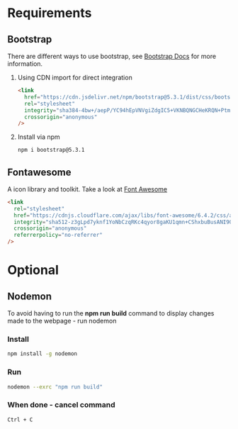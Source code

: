 # Requirements

## Bootstrap

There are different ways to use bootstrap, see [Bootstrap Docs](https://getbootstrap.com/) for more information.

1.  Using CDN import for direct integration

    ```html
    <link
      href="https://cdn.jsdelivr.net/npm/bootstrap@5.3.1/dist/css/bootstrap.min.css"
      rel="stylesheet"
      integrity="sha384-4bw+/aepP/YC94hEpVNVgiZdgIC5+VKNBQNGCHeKRQN+PtmoHDEXuppvnDJzQIu9"
      crossorigin="anonymous"
    />
    ```

2.  Install via npm

    ```bash
    npm i bootstrap@5.3.1
    ```

## Fontawesome

A icon library and toolkit. Take a look at [Font Awesome](https://fontawesome.com/)

```html
<link
  rel="stylesheet"
  href="https://cdnjs.cloudflare.com/ajax/libs/font-awesome/6.4.2/css/all.min.css"
  integrity="sha512-z3gLpd7yknf1YoNbCzqRKc4qyor8gaKU1qmn+CShxbuBusANI9QpRohGBreCFkKxLhei6S9CQXFEbbKuqLg0DA=="
  crossorigin="anonymous"
  referrerpolicy="no-referrer"
/>
```

# Optional

## Nodemon

To avoid having to run the **npm run build** command to display changes made to the webpage - run nodemon

### Install

```bash
npm install -g nodemon
```

### Run

```bash
nodemon --exrc "npm run build"
```

### When done - cancel command

    Ctrl + C
